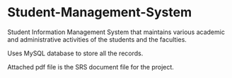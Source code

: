 # Student-Management-System
Student Information Management System that maintains various academic and administrative activities of the students and the faculties.

Uses MySQL database to store all the records.

Attached pdf file is the SRS document file for the project.

